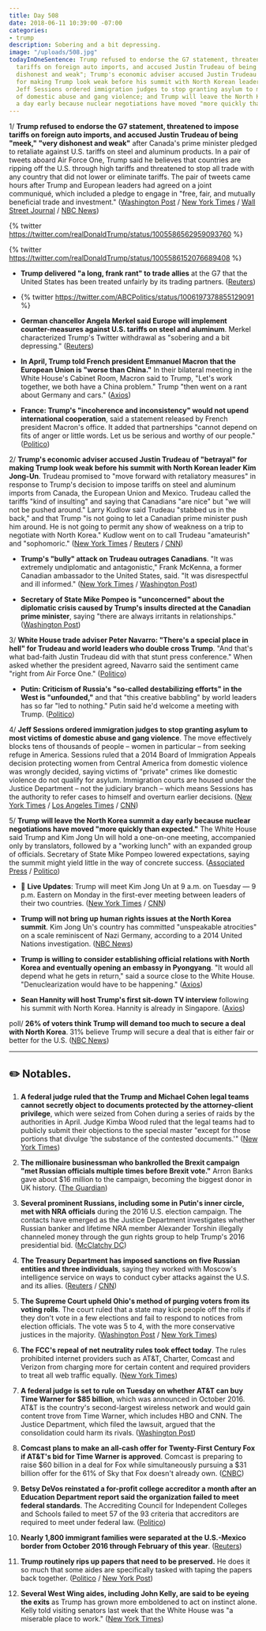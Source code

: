 ```yaml
---
title: Day 508
date: 2018-06-11 10:39:00 -07:00
categories:
- trump
description: Sobering and a bit depressing.
image: "/uploads/508.jpg"
todayInOneSentence: Trump refused to endorse the G7 statement, threatened to impose
  tariffs on foreign auto imports, and accused Justin Trudeau of being "meek," "very
  dishonest and weak"; Trump's economic adviser accused Justin Trudeau of "betrayal"
  for making Trump look weak before his summit with North Korean leader Kim Jong-Un;
  Jeff Sessions ordered immigration judges to stop granting asylum to most victims
  of domestic abuse and gang violence; and Trump will leave the North Korea summit
  a day early because nuclear negotiations have moved "more quickly than expected."
---
```


1/ **Trump refused to endorse the G7 statement, threatened to impose tariffs on foreign auto imports, and accused Justin Trudeau of being "meek," "very dishonest and weak"** after Canada's prime minister pledged to retaliate against U.S. tariffs on steel and aluminum products. In a pair of tweets aboard Air Force One, Trump said he believes that countries are ripping off the U.S. through high tariffs and threatened to stop all trade with any country that did not lower or eliminate tariffs. The pair of tweets came hours after Trump and European leaders had agreed on a joint communiqué, which included a pledge to engage in "free, fair, and mutually beneficial trade and investment." ([Washington Post](https://www.washingtonpost.com/politics/trump-attacks-canada-to-show-north-korea-hes-strong-aide-says/2018/06/10/afc16c0c-6cba-11e8-bd50-b80389a4e569_story.html?utm_term=.ce195ce33dd7) / [New York Times](https://www.nytimes.com/2018/06/09/world/americas/donald-trump-g7-nafta.html) / [Wall Street Journal](https://www.wsj.com/articles/donald-trump-pitches-tariff-free-trade-zone-to-g-7-allies-1528556581) / [NBC News](https://www.nbcnews.com/politics/white-house/trump-pulls-u-s-out-g-7-communique-accuses-trudeau-n881761))

{% twitter https://twitter.com/realDonaldTrump/status/1005586562959093760 %}

{% twitter https://twitter.com/realDonaldTrump/status/1005586152076689408 %}

* **Trump delivered "a long, frank rant" to trade allies** at the G7 that the United States has been treated unfairly by its trading partners. ([Reuters](https://www.reuters.com/article/us-g7-summit-mood/one-rant-rough-talks-sour-g7-mood-in-confrontations-with-trump-idUSKCN1J50X6))

* {% twitter https://twitter.com/ABCPolitics/status/1006197378855129091 %}

* **German chancellor Angela Merkel said Europe will implement counter-measures against U.S. tariffs on steel and aluminum**. Merkel characterized Trump's Twitter withdrawal as "sobering and a bit depressing." ([Reuters](https://www.reuters.com/article/us-g7-summit-germany-merkel/eu-will-act-against-u-s-tariffs-on-steel-aluminum-merkel-idUSKBN1J60YV))

* **In April, Trump told French president Emmanuel Macron that the European Union is "worse than China."** In their bilateral meeting in the White House's Cabinet Room, Macron said to Trump, "Let's work together, we both have a China problem." Trump "then went on a rant about Germany and cars." ([Axios](https://www.axios.com/donald-trump-emmanuel-macron-eu-worse-than-china-trade-tariffs-57f53e00-8b5c-4931-9d05-97ee0b510fd5.html))

* **France: Trump's "incoherence and inconsistency" would not upend international cooperation**, said a statement released by French president Macron's office. It added that partnerships "cannot depend on fits of anger or little words. Let us be serious and worthy of our people." ([Politico](https://www.politico.eu/article/macron-trump-g7-france-blasts-incoherent-after-summit-fiasco/))

2/ **Trump's economic adviser accused Justin Trudeau of "betrayal" for making Trump look weak before his summit with North Korean leader Kim Jong-Un**. Trudeau promised to "move forward with retaliatory measures" in response to Trump's decision to impose tariffs on steel and aluminum imports from Canada, the European Union and Mexico. Trudeau called the tariffs "kind of insulting" and saying that Canadians "are nice" but "we will not be pushed around." Larry Kudlow said Trudeau "stabbed us in the back," and that Trump "is not going to let a Canadian prime minister push him around. He is not going to permit any show of weakness on a trip to negotiate with North Korea." Kudlow went on to call Trudeau "amateurish" and "sophomoric." ([New York Times](https://www.nytimes.com/2018/06/10/us/politics/trump-kudlow-g7.html) / [Reuters](https://www.reuters.com/article/us-g7-summit-kudlow/white-house-adviser-says-canadas-trudeau-stabbed-us-in-the-back-cnn-idUSKBN1J60MU) / [CNN](https://www.cnn.com/2018/06/10/politics/larry-kudlow-donald-trump-justin-trudeau/index.html))

* **Trump's "bully" attack on Trudeau outrages Canadians**. "It was extremely undiplomatic and antagonistic," Frank McKenna, a former Canadian ambassador to the United States, said. "It was disrespectful and ill informed." ([New York Times](https://www.nytimes.com/2018/06/10/world/canada/g-7-justin-trudeau-trump.html) / [Washington Post](https://www.washingtonpost.com/world/trudeau-takes-his-turn-as-trumps-principal-antagonist-and-canadians-rally-around/2018/06/10/162edcf8-6cc6-11e8-b4d8-eaf78d4c544c_story.html))

* **Secretary of State Mike Pompeo is "unconcerned" about the diplomatic crisis caused by Trump's insults directed at the Canadian prime minister**, saying "there are always irritants in relationships." ([Washington Post](https://www.washingtonpost.com/politics/pompeo-on-trumps-diplomatic-crisis-there-are-always-irritants-in-relationships/2018/06/11/78e56a54-6d5e-11e8-bf86-a2351b5ece99_story.html))

3/ **White House trade adviser Peter Navarro: "There's a special place in hell" for Trudeau and world leaders who double cross Trump**. "And that's what bad-faith Justin Trudeau did with that stunt press conference." When asked whether the president agreed, Navarro said the sentiment came "right from Air Force One." ([Politico](https://www.politico.com/story/2018/06/10/special-place-hell-trump-trudeau-navarro-635100))

* **Putin: Criticism of Russia's "so-called destabilizing efforts" in the West is "unfounded,"** and that "this creative babbling" by world leaders has so far "led to nothing." Putin said he'd welcome a meeting with Trump. ([Politico](https://www.politico.eu/article/vladimir-putin-says-g7-criticism-is-babbling-happy-to-hold-talks-with-donald-trump-us/))

4/ **Jeff Sessions ordered immigration judges to stop granting asylum to most victims of domestic abuse and gang violence**. The move effectively blocks tens of thousands of people – women in particular – from seeking refuge in America. Sessions ruled that a 2014 Board of Immigration Appeals decision protecting women from Central America from domestic violence was wrongly decided, saying victims of "private" crimes like domestic violence do not qualify for asylum. Immigration courts are housed under the Justice Department – not the judiciary branch – which means Sessions has the authority to refer cases to himself and overturn earlier decisions. ([New York Times](https://www.nytimes.com/2018/06/11/us/politics/sessions-domestic-violence-asylum.html) / [Los Angeles Times](http://www.latimes.com/politics/la-na-pol-sessions-asylum-20180611-story.html) / [CNN](https://www.cnn.com/2018/06/11/politics/jeff-sessions-asylum-decision/index.html))

5/ **Trump will leave the North Korea summit a day early because nuclear negotiations have moved "more quickly than expected."** The White House said Trump and Kim Jong Un will hold a one-on-one meeting, accompanied only by translators, followed by a "working lunch" with an expanded group of officials. Secretary of State Mike Pompeo lowered expectations, saying the summit might yield little in the way of concrete success. ([Associated Press](https://apnews.com/f4a5201ceceb44f896e2e497537ba116/Trump-to-leave-summit-early-_-after-meeting-with-Kim) / [Politico](https://www.politico.com/story/2018/06/11/trump-kim-jong-un-meeting-635363))

* 🔮 **Live Updates**: Trump will meet Kim Jong Un at 9 a.m. on Tuesday — 9 p.m. Eastern on Monday in the first-ever meeting between leaders of their two countries. ([New York Times](https://www.nytimes.com/2018/06/11/world/asia/trump-kim-live-updates.html) / [CNN](https://www.cnn.com/politics/live-news/trump-kim-jong-un-meeting-summit/h_8b7751d91bd6357c2898e0b3f1e1a6ab))

* **Trump will not bring up human rights issues at the North Korea summit**. Kim Jong Un's country has committed "unspeakable atrocities" on a scale reminiscent of Nazi Germany, according to a 2014 United Nations investigation. ([NBC News](https://www.nbcnews.com/news/north-korea/u-s-won-t-bring-north-korea-s-human-rights-n880986))

* **Trump is willing to consider establishing official relations with North Korea and eventually opening an embassy in Pyongyang**. "It would all depend what he gets in return," said a source close to the White House. "Denuclearization would have to be happening." ([Axios](https://www.axios.com/scoop-trump-open-to-us-embassy-in-pyongyang-north-korea-dff4cd58-5745-4fb0-bd2c-05c5e376d982.html))

* **Sean Hannity will host Trump's first sit-down TV interview** following his summit with North Korea. Hannity is already in Singapore. ([Axios](https://www.axios.com/sean-hannity-scores-trumps-north-korea-interview-23384939-8700-48da-8d0c-14750ab2f817.html))

poll/ **26% of voters think Trump will demand too much to secure a deal with North Korea**. 31% believe Trump will secure a deal that is either fair or better for the U.S. ([NBC News](https://www.nbcnews.com/politics/first-read/nbc-news-wsj-poll-voters-unsure-what-expect-north-korea-n881446))

---

## ✏️ Notables.

 1. **A federal judge ruled that the Trump and Michael Cohen legal teams cannot secretly object to documents protected by the attorney-client privilege**, which were seized from Cohen during a series of raids by the authorities in April. Judge Kimba Wood ruled that the legal teams had to publicly submit their objections to the special master "except for those portions that divulge 'the substance of the contested documents.'" ([New York Times](https://www.nytimes.com/2018/06/08/nyregion/trump-cohen-secrecy-denied.html))

 2. **The millionaire businessman who bankrolled the Brexit campaign "met Russian officials multiple times before Brexit vote."** Arron Banks gave about $16 million to the campaign, becoming the biggest donor in UK history. ([The Guardian](https://www.theguardian.com/politics/2018/jun/09/arron-banks-russia-brexit-meeting))

 3. **Several prominent Russians, including some in Putin's inner circle, met with NRA officials** during the 2016 U.S. election campaign. The contacts have emerged as the Justice Department investigates whether Russian banker and lifetime NRA member Alexander Torshin illegally channeled money through the gun rights group to help Trump's 2016 presidential bid. ([McClatchy DC](http://www.mcclatchydc.com/latest-news/article212756749.html))

 4. **The Treasury Department has imposed sanctions on five Russian entities and three individuals**, saying they worked with Moscow's intelligence service on ways to conduct cyber attacks against the U.S. and its allies. ([Reuters](https://www.reuters.com/article/us-usa-russia-sanctions/u-s-puts-more-sanctions-on-russians-over-hacking-idUSKBN1J71T5) / [CNN](https://www.cnn.com/2018/06/11/politics/us-russia-cyber-sanctions/index.html))

 5. **The Supreme Court upheld Ohio's method of purging voters from its voting rolls**. The court ruled that a state may kick people off the rolls if they don't vote in a few elections and fail to respond to notices from election officials. The vote was 5 to 4, with the more conservative justices in the majority. ([Washington Post](https://www.washingtonpost.com/politics/courts_law/supreme-court-upholds-ohios-way-of-removing-voters-from-rolls-after-they-miss-elections/2018/06/11/5013195e-62c4-11e8-a768-ed043e33f1dc_story.html) / [New York Times](https://www.nytimes.com/2018/06/11/us/politics/supreme-court-upholds-ohios-purge-of-voting-rolls.html))

 6. **The FCC's repeal of net neutrality rules took effect today**. The rules prohibited internet providers such as AT&T, Charter, Comcast and Verizon from charging more for certain content and required providers to treat all web traffic equally. ([New York Times](https://www.nytimes.com/2018/06/11/technology/net-neutrality-repeal.html))

 7. **A federal judge is set to rule on Tuesday on whether AT&T can buy Time Warner for $85 billion**, which was announced in October 2016. AT&T is the country's second-largest wireless network and would gain content trove from Time Warner, which includes HBO and CNN. The Justice Department, which filed the lawsuit, argued that the consolidation could harm its rivals. ([Washington Post](https://www.washingtonpost.com/business/economy/goodbye-to-net-neutrality-hello-to-an-even-bigger-atandt/2018/06/10/e7c67f56-6cc0-11e8-bf86-a2351b5ece99_story.html))

 8. **Comcast plans to make an all-cash offer for Twenty-First Century Fox if AT&T's bid for Time Warner is approved**. Comcast is preparing to raise $60 billion in a deal for Fox while simultaneously pursuing a $31 billion offer for the 61% of Sky that Fox doesn't already own. ([CNBC](https://www.cnbc.com/2018/06/11/comcast-announcing-fox-bid-on-wednesday-if-att-time-warner-approved.html))

 9. **Betsy DeVos reinstated a for-profit college accreditor a month after an Education Department report said the organization failed to meet federal standards**. The Accrediting Council for Independent Colleges and Schools failed to meet 57 of the 93 criteria that accreditors are required to meet under federal law. ([Politico](https://www.politico.com/story/2018/06/09/devos-for-profit-college-accreditor-report-611935))

10. **Nearly 1,800 immigrant families were separated at the U.S.-Mexico border from October 2016 through February of this year**. ([Reuters](https://www.reuters.com/article/us-usa-immigration-children-exclusive/exclusive-nearly-1800-families-separated-at-u-s-mexico-border-in-17-months-through-february-idUSKCN1J42UE))

11. **Trump routinely rips up papers that need to be preserved.** He does it so much that some aides are specifically tasked with taping the papers back together. ([Politico](https://www.politico.com/story/2018/06/10/trump-papers-filing-system-635164) / [New York Post](https://nypost.com/2018/06/10/trump-routinely-rips-up-papers-that-need-to-be-preserved/))

12. **Several West Wing aides, including John Kelly, are said to be eyeing the exits** as Trump has grown more emboldened to act on instinct alone. Kelly told visiting senators last week that the White House was "a miserable place to work." ([New York Times](https://www.nytimes.com/2018/06/10/us/politics/trump-turnover.html))
